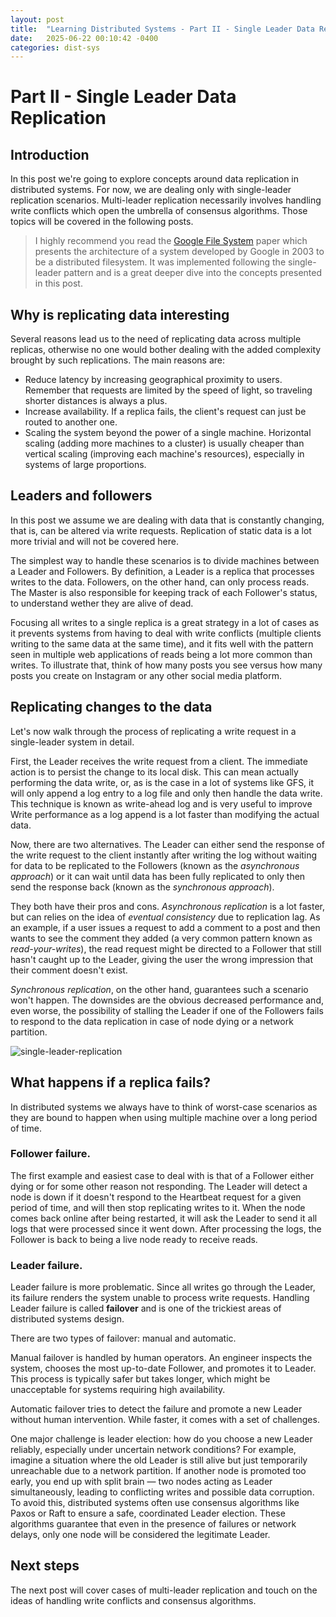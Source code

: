 ```yaml
---
layout: post
title:  "Learning Distributed Systems - Part II - Single Leader Data Replication"
date:   2025-06-22 00:10:42 -0400
categories: dist-sys
---
```


# Part II - Single Leader Data Replication
## Introduction

In this post we're going to explore concepts around data replication in distributed systems.
For now, we are dealing only with single-leader replication scenarios. Multi-leader replication necessarily involves handling write conflicts which open the umbrella of consensus algorithms. Those topics will be covered in the following posts.

> I highly recommend you read the [Google File System](https://static.googleusercontent.com/media/research.google.com/en//archive/gfs-sosp2003.pdf) paper which presents the architecture of a system developed by Google in 2003 to be a distributed filesystem. It was implemented following the single-leader pattern and is a great deeper dive into the concepts presented in this post.

## Why is replicating data interesting

Several reasons lead us to the need of replicating data across multiple replicas, otherwise no one would bother dealing with the added complexity brought by such replications. The main reasons are:

- Reduce latency by increasing geographical proximity to users. Remember that requests are limited by the speed of light, so traveling shorter distances is always a plus. 
- Increase availability. If a replica fails, the client's request can just be routed to another one.
- Scaling the system beyond the power of a single machine. Horizontal scaling (adding more machines to a cluster) is usually cheaper than vertical scaling (improving each machine's resources), especially in systems of large proportions.

## Leaders and followers

In this post we assume we are dealing with data that is constantly changing, that is, can be altered via write requests. Replication of static data is a lot more trivial and will not be covered here.

The simplest way to handle these scenarios is to divide machines between a Leader and Followers. By definition, a Leader is a replica that processes writes to the data. Followers, on the other hand, can only process reads. The Master is also responsible for keeping track of each Follower's status, to understand wether they are alive of dead.

Focusing all writes to a single replica is a great strategy in a lot of cases as it prevents systems from having to deal with write conflicts (multiple clients writing to the same data at the same time), and it fits well with the pattern seen in multiple web applications of reads being a lot more common than writes. To illustrate that, think of how many posts you see versus how many posts you create on Instagram or any other social media platform.

## Replicating changes to the data

Let's now walk through the process of replicating a write request in a single-leader system in detail.

First, the Leader receives the write request from a client. The immediate action is to persist the change to its local disk. This can mean actually performing the data write, or, as is the case in a lot of systems like GFS, it will only append a log entry to a log file and only then handle the data write. This technique is known as write-ahead log and is very useful to improve Write performance as a log append is a lot faster than modifying the actual data.

Now, there are two alternatives. The Leader can either send the response of the write request to the client instantly after writing the log without waiting for data to be replicated to the Followers (known as the *asynchronous approach*) or it can wait until data has been fully replicated to only then send the response back (known as the *synchronous approach*).

They both have their pros and cons. *Asynchronous replication* is a lot faster, but can relies on the idea of *eventual consistency* due to replication lag. As an example, if a user issues a request to add a comment to a post and then wants to see the comment they added (a very common pattern known as *read-your-writes*), the read request might be directed to a Follower that still hasn't caught up to the Leader, giving the user the wrong impression that their comment doesn't exist.

*Synchronous replication*, on the other hand, guarantees such a scenario won't happen. The downsides are the obvious decreased performance and, even worse, the possibility of stalling the Leader if one of the Followers fails to respond to the data replication in case of node dying or a network partition.

![single-leader-replication](/assets/images/single-leader.png)

## What happens if a replica fails?

In distributed systems we always have to think of worst-case scenarios as they are bound to happen when using multiple machine over a long period of time.

### Follower failure.

The first example and easiest case to deal with is that of a Follower either dying or for some other reason not responding. The Leader will detect a node is down if it doesn't respond to the Heartbeat request for a given period of time, and will then stop replicating writes to it. When the node comes back online after being restarted, it will ask the Leader to send it all logs that were processed since it went down. After processing the logs, the Follower is back to being a live node ready to receive reads.

### Leader failure.

Leader failure is more problematic. Since all writes go through the Leader, its failure renders the system unable to process write requests. Handling Leader failure is called **failover** and is one of the trickiest areas of distributed systems design.

There are two types of failover: manual and automatic.

Manual failover is handled by human operators. An engineer inspects the system, chooses the most up-to-date Follower, and promotes it to Leader. This process is typically safer but takes longer, which might be unacceptable for systems requiring high availability.

Automatic failover tries to detect the failure and promote a new Leader without human intervention. While faster, it comes with a set of challenges.

One major challenge is leader election: how do you choose a new Leader reliably, especially under uncertain network conditions? For example, imagine a situation where the old Leader is still alive but just temporarily unreachable due to a network partition. If another node is promoted too early, you end up with split brain — two nodes acting as Leader simultaneously, leading to conflicting writes and possible data corruption. To avoid this, distributed systems often use consensus algorithms like Paxos or Raft to ensure a safe, coordinated Leader election. These algorithms guarantee that even in the presence of failures or network delays, only one node will be considered the legitimate Leader.

## Next steps

The next post will cover cases of multi-leader replication and touch on the ideas of handling write conflicts and consensus algorithms.
